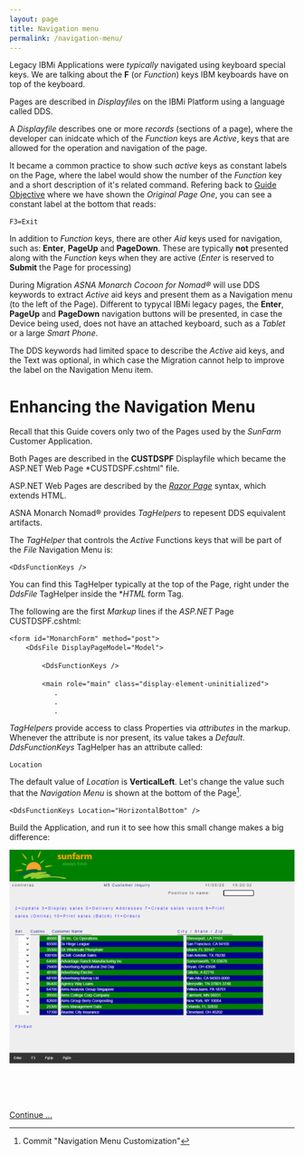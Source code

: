 ```yaml
---
layout: page
title: Navigation menu
permalink: /navigation-menu/
---
```


Legacy IBMi Applications were *typically* navigated using keyboard special keys. We are talking about the **F** (or *Function*) keys IBM keyboards have on top of the keyboard. 

Pages are described in *Displayfile*s on the IBMi Platform using a language called DDS.

A *Displayfile* describes one or more *records* (sections of a page), where the developer can inidcate which of the *Function* keys are *Active*, keys that are allowed for the operation and navigation of the page.

It became a common practice to show such *active* keys as constant labels on the Page, where the label would show the number of the *Function* key and a short description of it's related command. Refering back to [Guide Objective](/guide-objective) where we have shown the *Original Page One*, you can see a constant label at the bottom that reads:

~~~   
F3=Exit
~~~   

In addition to *Function* keys, there are other *Aid* keys used for navigation, such as: **Enter**, **PageUp** and **PageDown**. These are typically **not** presented along with the *Function* keys when they are active (*Enter* is reserved to **Submit** the Page for processing)

During Migration *ASNA Monarch Cocoon for Nomad&reg;* will use DDS keywords to extract *Active* aid keys and present them as a Navigation menu (to the left of the Page). Different to typycal IBMi legacy pages, the **Enter**, **PageUp** and **PageDown** navigation buttons will be presented, in case the Device being used, does not have an attached keyboard, such as a *Tablet* or a large *Smart Phone*.

The DDS keywords had limited space to describe the *Active* aid keys, and the Text was optional, in which case the Migration cannot help to improve the label on the Navigation Menu item.

# Enhancing the Navigation Menu

Recall that this Guide covers only two of the Pages used by the *SunFarm* Customer Application.

Both Pages are described in the **CUSTDSPF** Displayfile which became the ASP.NET Web Page *CUSTDSPF.cshtml" file.

ASP.NET Web Pages are described by the *[Razor Page](https://docs.microsoft.com/en-us/aspnet/core/razor-pages/?view=aspnetcore-5.0&tabs=visual-studio)* syntax, which extends HTML.

ASNA Monarch Nomad&reg; provides *TagHelpers* to repesent DDS equivalent artifacts.

The *TagHelper* that controls the *Active* Functions keys that will be part of the *File* Navigation Menu is:

~~~
<DdsFunctionKeys />   
~~~   

You can find this TagHelper typically at the top of the Page, right under the *DdsFile* TagHelper inside the **HTML* form Tag. 

The following are the first *Markup* lines if the *ASP.NET* Page CUSTDSPF.cshtml:

~~~
<form id="MonarchForm" method="post">
    <DdsFile DisplayPageModel="Model">

        <DdsFunctionKeys />

        <main role="main" class="display-element-uninitialized">
           .
           .
           .
~~~   

*TagHelpers* provide access to class Properties via *attributes* in the markup. Whenever the attribute is nor present, its value takes a *Default*. *DdsFunctionKeys* TagHelper has an attribute called:

~~~
Location
~~~

The default value of *Location* is **VerticalLeft**. Let's change the value such that the *Navigation Menu* is shown at the bottom of the Page[^1].

~~~
<DdsFunctionKeys Location="HorizontalBottom" />
~~~

Build the Application, and run it to see how this small change makes a big difference:
   
   
![Original Page One](/images/dds-funkey-bottom-location.png)


<br>
<br>
<br>

[Continue ...](/remove-redundant-green-screen-info/)


[^1]: Commit "Navigation Menu Customization"